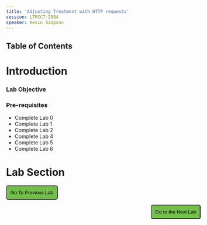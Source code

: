 ```yaml
---
title: 'Adjusting Treatment with HTTP requests'
session: LTRCCT-2004
speaker: Kevin Simpson
---
```


## Table of Contents

# Introduction
### Lab Objective

### Pre-requisites
- Complete Lab 0
- Complete Lab 1
- Complete Lab 2
- Complete Lab 4
- Complete Lab 5
- Complete Lab 6

# Lab Section






















<script>
function mainPage() {window.location.href = "Lab_6";}
function nextLab() 
 {
 window.location.href = "Lab_8";
 }
</script>

<div id="button-row">
<button onclick="mainPage()" style="
  border-radius: 5px;
  background-color: rgb(116,191,75);
  padding: 10px;">Go To Previous Lab</button>

<button onclick="nextLab()" style="
  position: absolute;
  right: 200px;
  border-radius: 5px;
  background-color: rgb(116,191,75);
  padding: 10px;">Go to the Next Lab</button>

</div>